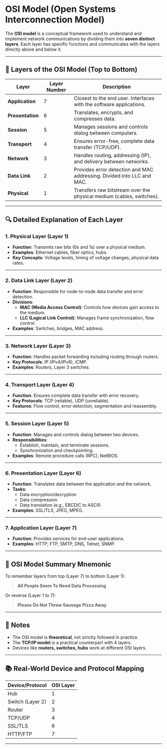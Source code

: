 # OSI Model (Open Systems Interconnection Model)

The **OSI model** is a conceptual framework used to understand and implement network communications by dividing them into **seven distinct layers**. Each layer has specific functions and communicates with the layers directly above and below it.

---

## 🧱 Layers of the OSI Model (Top to Bottom)

| Layer            | Layer Number | Description                                                            |
| ---------------- | ------------ | ---------------------------------------------------------------------- |
| **Application**  | 7            | Closest to the end user. Interfaces with the software applications.    |
| **Presentation** | 6            | Translates, encrypts, and compresses data.                             |
| **Session**      | 5            | Manages sessions and controls dialog between computers.                |
| **Transport**    | 4            | Ensures error-free, complete data transfer (TCP/UDP).                  |
| **Network**      | 3            | Handles routing, addressing (IP), and delivery between networks.       |
| **Data Link**    | 2            | Provides error detection and MAC addressing. Divided into LLC and MAC. |
| **Physical**     | 1            | Transfers raw bitstream over the physical medium (cables, switches).   |

---

## 🔍 Detailed Explanation of Each Layer

### 1. **Physical Layer (Layer 1)**
- **Function**: Transmits raw bits (0s and 1s) over a physical medium.
- **Examples**: Ethernet cables, fiber optics, hubs.
- **Key Concepts**: Voltage levels, timing of voltage changes, physical data rates.

---

### 2. **Data Link Layer (Layer 2)**
- **Function**: Responsible for node-to-node data transfer and error detection.
- **Divisions**:
  - **MAC (Media Access Control)**: Controls how devices gain access to the medium.
  - **LLC (Logical Link Control)**: Manages frame synchronization, flow control.
- **Examples**: Switches, bridges, MAC address.

---

### 3. **Network Layer (Layer 3)**
- **Function**: Handles packet forwarding including routing through routers.
- **Key Protocols**: IP (IPv4/IPv6), ICMP.
- **Examples**: Routers, Layer 3 switches.

---

### 4. **Transport Layer (Layer 4)**
- **Function**: Ensures complete data transfer with error recovery.
- **Key Protocols**: TCP (reliable), UDP (unreliable).
- **Features**: Flow control, error detection, segmentation and reassembly.

---

### 5. **Session Layer (Layer 5)**
- **Function**: Manages and controls dialog between two devices.
- **Responsibilities**:
  - Establish, maintain, and terminate sessions.
  - Synchronization and checkpointing.
- **Examples**: Remote procedure calls (RPC), NetBIOS.

---

### 6. **Presentation Layer (Layer 6)**
- **Function**: Translates data between the application and the network.
- **Tasks**:
  - Data encryption/decryption
  - Data compression
  - Data translation (e.g., EBCDIC to ASCII)
- **Examples**: SSL/TLS, JPEG, MPEG.

---

### 7. **Application Layer (Layer 7)**
- **Function**: Provides services for end-user applications.
- **Examples**: HTTP, FTP, SMTP, DNS, Telnet, SNMP.

---

## 🔁 OSI Model Summary Mnemonic

To remember layers from top (Layer 7) to bottom (Layer 1):

> **All People Seem To Need Data Processing**

Or reverse (Layer 1 to 7):

> **Please Do Not Throw Sausage Pizza Away**

---

## 📌 Notes

- The OSI model is **theoretical**, not strictly followed in practice.
- The **TCP/IP model** is a practical counterpart with 4 layers.
- Devices like **routers, switches, hubs** work at different OSI layers.

---

## 📚 Real-World Device and Protocol Mapping

| Device/Protocol  | OSI Layer |
| ---------------- | --------- |
| Hub              | 1         |
| Switch (Layer 2) | 2         |
| Router           | 3         |
| TCP/UDP          | 4         |
| SSL/TLS          | 6         |
| HTTP/FTP         | 7         |

---
